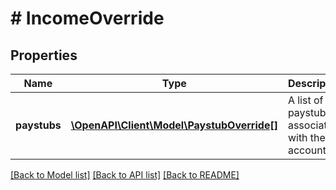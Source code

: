 # # IncomeOverride

## Properties

Name | Type | Description | Notes
------------ | ------------- | ------------- | -------------
**paystubs** | [**\OpenAPI\Client\Model\PaystubOverride[]**](PaystubOverride.md) | A list of paystubs associated with the account. | [optional]

[[Back to Model list]](../../README.md#models) [[Back to API list]](../../README.md#endpoints) [[Back to README]](../../README.md)
